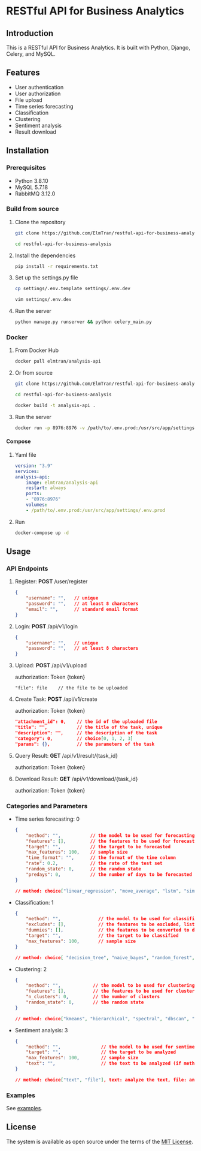 # RESTful API for Business Analytics
## Introduction

This is a RESTful API for Business Analytics. It is built with Python, Django, Celery, and MySQL. 

## Features

- User authentication
- User authorization
- File upload
- Time series forecasting
- Classification
- Clustering
- Sentiment analysis
- Result download

## Installation

### Prerequisites

- Python 3.8.10
- MySQL 5.7.18
- RabbitMQ 3.12.0

### Build from source

1. Clone the repository

    ```bash
    git clone https://github.com/ElmTran/restful-api-for-business-analysis

    cd restful-api-for-business-analysis
    ```

2. Install the dependencies

    ```bash
    pip install -r requirements.txt
    ```

3. Set up the settings.py file

    ```bash
    cp settings/.env.template settings/.env.dev

    vim settings/.env.dev
    ```

4. Run the server

    ```bash
    python manage.py runserver && python celery_main.py
    ```

### Docker

1. From Docker Hub

    ```bash
    docker pull elmtran/analysis-api
    ```

2. Or from source

    ```bash
    git clone https://github.com/ElmTran/restful-api-for-business-analysis

    cd restful-api-for-business-analysis

    docker build -t analysis-api .
    ```

3. Run the server

    ```bash
    docker run -p 8976:8976 -v /path/to/.env.prod:/usr/src/app/settings/.env.prod analysis-api -d
    ```
#### Compose

1. Yaml file

    ```yaml
    version: "3.9"
    services:
    analysis-api:
        image: elmtran/analysis-api
        restart: always
        ports:
        - "8976:8976"
        volumes:
        - /path/to/.env.prod:/usr/src/app/settings/.env.prod
    ```
2. Run

    ```bash
    docker-compose up -d
    ```

## Usage

### API Endpoints

1. Register: **POST** /user/register

    ```json
    {
        "username": "",   // unique
        "password": "",   // at least 8 characters
        "email": "",      // standard email format
    }
    ```

2. Login: **POST** /api/v1/login

    ```json
    {
        "username": "",   // unique
        "password": "",   // at least 8 characters
    }
    ```

3. Upload: **POST** /api/v1/upload

    authorization: Token {token}

    ```form
    "file": file    // the file to be uploaded
    ```

4. Create Task: **POST** /api/v1/create

    authorization: Token {token}

    ```json
    "attachment_id": 0,    // the id of the uploaded file
    "title": "",           // the title of the task, unique
    "description": "",     // the description of the task
    "category": 0,         // choice[0, 1, 2, 3]
    "params": {},          // the parameters of the task
    ```

5. Query Result: **GET** /api/v1/result/{task_id}

    authorization: Token {token}

6. Download Result: **GET** /api/v1/download/{task_id}

    authorization: Token {token}

### Categories and Parameters

- Time series forecasting: 0

    ```json
    {
        "method": "",           // the model to be used for forecasting
        "features": [],         // the features to be used for forecasting, list[string]
        "target": "",           // the target to be forecasted
        "max_features": 100,    // sample size
        "time_format": "",      // the format of the time column
        "rate": 0.2,            // the rate of the test set
        "random_state": 0,      // the random state
        "predays": 0,           // the number of days to be forecasted into the future
    }

    // method: choice["linear_regression", "move_average", "lstm", "simple_exponential_smoothing", "holt", "holt_winters_seasonal", "arima]
    ```

- Classification: 1

    ```json
    {
        "method": "",              // the model to be used for classification
        "excludes": [],            // the features to be excluded, list[string]
        "dummies": [],             // the features to be converted to dummies, list[string]
        "target": "",              // the target to be classified
        "max_features": 100,       // sample size
    }

    // method: choice[ "decision_tree", "naive_bayes", "random_forest", "knn", "svm", "log_regression]
    ```

- Clustering: 2

    ```json
    {
        "method": "",            // the model to be used for clustering
        "features": [],          // the features to be used for clustering
        "n_clusters": 0,         // the number of clusters
        "random_state": 0,       // the random state
    }

    // method: choice["kmeans", "hierarchical", "spectral", "dbscan", "gaussian_mixture"]
    ```

- Sentiment analysis: 3

    ```json
    {
        "method": "",               // the model to be used for sentiment analysis
        "target": "",               // the target to be analyzed
        "max_features": 100,        // sample size
        "text": "",                 // the text to be analyzed (if method is text)
    }

    // method: choice["text", "file"], text: analyze the text, file: analyze the uploaded file
    ```

### Examples

See [examples](https://github.com/ElmTran/restful-api-for-business-analysis/blob/master/apps/apis/tests.py).

## License

The system is available as open source under the terms of the
[MIT License](https://github.com/ElmTran/restful-api-for-business-analysis/blob/master/LICENSE).


